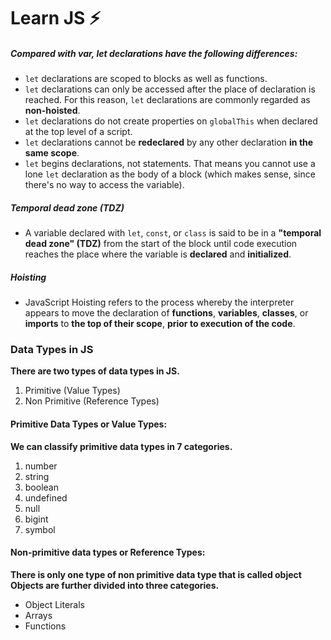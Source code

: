 # Learn JS ⚡

##### Compared with var, let declarations have the following differences:

- `let` declarations are scoped to blocks as well as functions.
- `let` declarations can only be accessed after the place of declaration is reached. For this reason, `let` declarations are commonly regarded as **non-hoisted**.
- `let` declarations do not create properties on `globalThis` when declared at the top level of a script.
- `let` declarations cannot be **redeclared** by any other declaration **in the same scope**.
- `let` begins declarations, not statements. That means you cannot use a lone `let` declaration as the body of a block (which makes sense, since there's no way to access the variable).



##### Temporal dead zone (TDZ)
- A variable declared with `let`, `const`, or `class` is said to be in a **"temporal dead zone" (TDZ)** from the start of the block until code execution reaches the place where the variable is **declared** and **initialized**.


##### Hoisting
- JavaScript Hoisting refers to the process whereby the interpreter appears to move the declaration of **functions**, **variables**, **classes**, or **imports** to **the top of their scope**, **prior to execution of the code**.


### Data Types in JS
**There are two types of data types in JS.**
1. Primitive (Value Types)
2. Non Primitive (Reference Types)

#### Primitive Data Types or Value Types:
**We can classify primitive data types in 7 categories.**
1. number
2. string
3. boolean
4. undefined
5. null
6. bigint
7. symbol

#### Non-primitive data types or Reference Types:
**There is only one type of non primitive data type that is called object**
**Objects are further divided into three categories.**
- Object Literals
- Arrays
- Functions 
